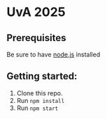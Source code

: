 # UvA 2025

## Prerequisites

Be sure to have [node.js](nodejs.org/) installed

## Getting started:

1. Clone this repo.
1. Run `npm install`
1. Run `npm start`
